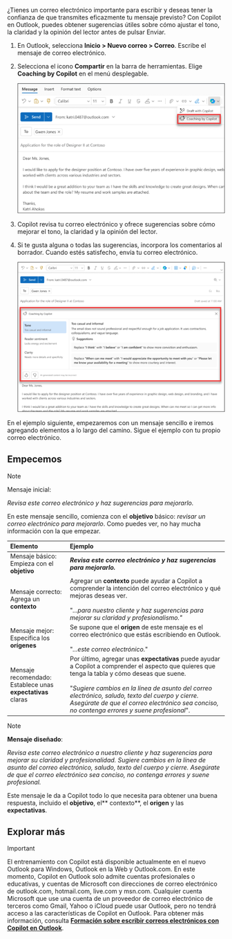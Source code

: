 
¿Tienes un correo electrónico importante para escribir y deseas tener la confianza de que transmites eficazmente tu mensaje previsto? Con Copilot en Outlook, puedes obtener sugerencias útiles sobre cómo ajustar el tono, la claridad y la opinión del lector antes de pulsar Enviar. 

1. En Outlook, selecciona **Inicio > Nuevo correo > Correo**. Escribe el mensaje de correo electrónico. 

1. Selecciona el icono **Compartir** en la barra de herramientas. Elige **Coaching by Copilot** en el menú desplegable.

    ![Captura de pantalla de la opción de menú de Coaching by Copilot en el nuevo Outlook.](../media/copilot-email-coaching-outlook.png)

1. Copilot revisa tu correo electrónico y ofrece sugerencias sobre cómo mejorar el tono, la claridad y la opinión del lector.

1. Si te gusta alguna o todas las sugerencias, incorpora los comentarios al borrador. Cuando estés satisfecho, envía tu correo electrónico.

    ![Captura de pantalla que muestra las sugerencias de Copilot para el tono, la claridad y la opinión del lector en el nuevo Outlook.](../media/copilot-rewrite-email-outlook.png)

En el ejemplo siguiente, empezaremos con un mensaje sencillo e iremos agregando elementos a lo largo del camino. Sigue el ejemplo con tu propio correo electrónico.

## Empecemos

> [!NOTE]
> Mensaje inicial:
>
> _Revisa este correo electrónico y haz sugerencias para mejorarlo._

En este mensaje sencillo, comienza con el **objetivo** básico: _revisar un correo electrónico para mejorarlo_. Como puedes ver, no hay mucha información con la que empezar.

| Elemento | Ejemplo |
| :------ | :------- |
| Mensaje básico: <br>Empieza con el **objetivo** | **_Revisa este correo electrónico y haz sugerencias para mejorarlo._** |
| Mensaje correcto: <br>Agrega un **contexto** | Agregar un **contexto** puede ayudar a Copilot a comprender la intención del correo electrónico y qué mejoras deseas ver.<br><br>"_...para nuestro cliente y haz sugerencias para mejorar su claridad y profesionalismo."_ |
| Mensaje mejor: <br>Especifica los **orígenes** | Se supone que el **origen** de este mensaje es el correo electrónico que estás escribiendo en Outlook.<br><br>"_...este correo electrónico_." |
| Mensaje recomendado: <br>Establece unas **expectativas** claras | Por último, agregar unas **expectativas** puede ayudar a Copilot a comprender el aspecto que quieres que tenga la tabla y cómo deseas que suene.<br><br>"_Sugiere cambios en la línea de asunto del correo electrónico, saludo, texto del cuerpo y cierre. Asegúrate de que el correo electrónico sea conciso, no contenga errores y suene profesional_". |

> [!NOTE]
> **Mensaje diseñado**:
>
> _Revisa este correo electrónico a nuestro cliente y haz sugerencias para mejorar su claridad y profesionalidad. Sugiere cambios en la línea de asunto del correo electrónico, saludo, texto del cuerpo y cierre. Asegúrate de que el correo electrónico sea conciso, no contenga errores y suene profesional._

Este mensaje le da a Copilot todo lo que necesita para obtener una buena respuesta, incluido el **objetivo**, el** contexto**, el **origen** y las **expectativas**.

## Explorar más

> [!IMPORTANT]
> El entrenamiento con Copilot está disponible actualmente en el nuevo Outlook para Windows, Outlook en la Web y Outlook.com.
> En este momento, Copilot en Outlook solo admite cuentas profesionales o educativas, y cuentas de Microsoft con direcciones de correo electrónico de outlook.com, hotmail.com, live.com y msn.com. Cualquier cuenta Microsoft que use una cuenta de un proveedor de correo electrónico de terceros como Gmail, Yahoo o iCloud puede usar Outlook, pero no tendrá acceso a las características de Copilot en Outlook. Para obtener más información, consulta **[Formación sobre escribir correos electrónicos con Copilot en Outlook](https://support.microsoft.com/office/email-coaching-with-copilot-in-outlook-91a3cd56-1586-4a31-85c7-2eb8cdb02405#OSVersion=iOS)**.